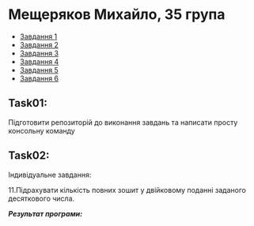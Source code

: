 #  Мещеряков Михайло, 35 група
+ [Завдання 1](#Task01)
+ [Завдання 2](#Task02)
+ [Завдання 3](#Task03)
+ [Завдання 4](#Task04)
+ [Завдання 5](#Task05)
+ [Завдання 6](#Task06)

## Task01:
Підготовити репозиторій до виконання завдань та написати просту консольну команду

## Task02:
Індивідуальне завдання:

11.Підрахувати кількість повних зошит у двійковому поданні заданого десяткового числа.

***Результат програми:***
